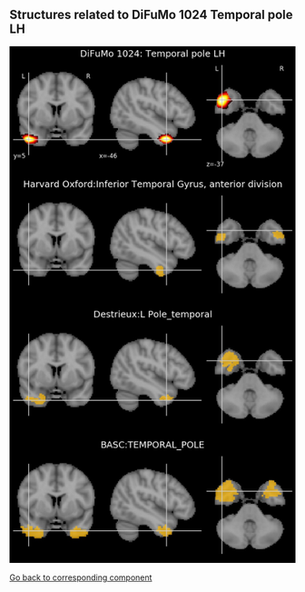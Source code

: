 


## Structures related to DiFuMo 1024 Temporal pole LH

![169](169.jpg "Structures related to DiFuMo 1024 Temporal pole LH")

[Go back to corresponding component](https://parietal-inria.github.io/DiFuMo/1024/html/169.html)